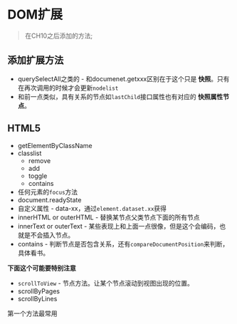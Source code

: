 # DOM扩展
> 在CH10之后添加的方法; 

## 添加扩展方法

* querySelectAll之类的 - 和documenet.getxxx区别在于这个只是 **快照**。只有在再次调用的时候才会更新`nodelist`
* 和前一点类似，具有关系的节点如`lastChild`接口属性也有对应的 **快照属性节点**。

## HTML5

* getElementByClassName
* classlist
  * remove
  * add
  * toggle
  * contains
* 任何元素的`focus`方法
* document.readyState
* 自定义属性 - data-xx，通过`element.dataset.xx`获得
* innerHTML or outerHTML - 替换某节点父类节点下面的所有节点
* innerText or outerText - 某些表现上和上面一点很像，但是这个会编码，也就是不会插入节点。
* contains - 判断节点是否包含关系，还有`compareDocumentPosition`来判断，具体看书。

**下面这个可能要特别注意**

* `scrollToView` - 节点方法。让某个节点滚动到视图出现的位置。
* scrollByPages
* scrollByLines

第一个方法最常用
